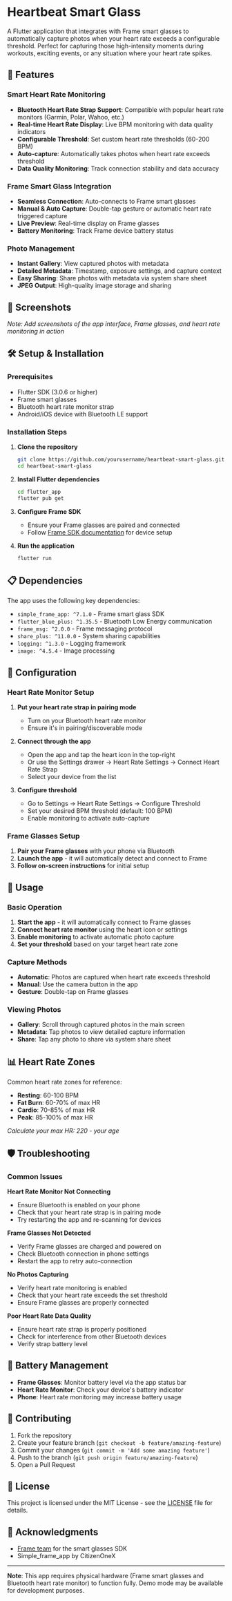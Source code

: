 # Heartbeat Smart Glass

A Flutter application that integrates with Frame smart glasses to automatically capture photos when your heart rate exceeds a configurable threshold. Perfect for capturing those high-intensity moments during workouts, exciting events, or any situation where your heart rate spikes.

## 🚀 Features

### Smart Heart Rate Monitoring
- **Bluetooth Heart Rate Strap Support**: Compatible with popular heart rate monitors (Garmin, Polar, Wahoo, etc.)
- **Real-time Heart Rate Display**: Live BPM monitoring with data quality indicators
- **Configurable Threshold**: Set custom heart rate thresholds (60-200 BPM)
- **Auto-capture**: Automatically takes photos when heart rate exceeds threshold
- **Data Quality Monitoring**: Track connection stability and data accuracy

### Frame Smart Glass Integration
- **Seamless Connection**: Auto-connects to Frame smart glasses
- **Manual & Auto Capture**: Double-tap gesture or automatic heart rate triggered capture
- **Live Preview**: Real-time display on Frame glasses
- **Battery Monitoring**: Track Frame device battery status

### Photo Management
- **Instant Gallery**: View captured photos with metadata
- **Detailed Metadata**: Timestamp, exposure settings, and capture context
- **Easy Sharing**: Share photos with metadata via system share sheet
- **JPEG Output**: High-quality image storage and sharing

## 📱 Screenshots

*Note: Add screenshots of the app interface, Frame glasses, and heart rate monitoring in action*

## 🛠️ Setup & Installation

### Prerequisites
- Flutter SDK (3.0.6 or higher)
- Frame smart glasses
- Bluetooth heart rate monitor strap
- Android/iOS device with Bluetooth LE support

### Installation Steps

1. **Clone the repository**
   ```bash
   git clone https://github.com/yourusername/heartbeat-smart-glass.git
   cd heartbeat-smart-glass
   ```

2. **Install Flutter dependencies**
   ```bash
   cd flutter_app
   flutter pub get
   ```

3. **Configure Frame SDK**
   - Ensure your Frame glasses are paired and connected
   - Follow [Frame SDK documentation](https://frame.readme.io) for device setup

4. **Run the application**
   ```bash
   flutter run
   ```

## 📋 Dependencies

The app uses the following key dependencies:

- `simple_frame_app: ^7.1.0` - Frame smart glass SDK
- `flutter_blue_plus: ^1.35.5` - Bluetooth Low Energy communication
- `frame_msg: ^2.0.0` - Frame messaging protocol
- `share_plus: ^11.0.0` - System sharing capabilities
- `logging: ^1.3.0` - Logging framework
- `image: ^4.5.4` - Image processing

## 🔧 Configuration

### Heart Rate Monitor Setup

1. **Put your heart rate strap in pairing mode**
   - Turn on your Bluetooth heart rate monitor
   - Ensure it's in pairing/discoverable mode

2. **Connect through the app**
   - Open the app and tap the heart icon in the top-right
   - Or use the Settings drawer → Heart Rate Settings → Connect Heart Rate Strap
   - Select your device from the list

3. **Configure threshold**
   - Go to Settings → Heart Rate Settings → Configure Threshold
   - Set your desired BPM threshold (default: 100 BPM)
   - Enable monitoring to activate auto-capture

### Frame Glasses Setup

1. **Pair your Frame glasses** with your phone via Bluetooth
2. **Launch the app** - it will automatically detect and connect to Frame
3. **Follow on-screen instructions** for initial setup

## 🎯 Usage

### Basic Operation

1. **Start the app** - it will automatically connect to Frame glasses
2. **Connect heart rate monitor** using the heart icon or settings
3. **Enable monitoring** to activate automatic photo capture
4. **Set your threshold** based on your target heart rate zone

### Capture Methods

- **Automatic**: Photos are captured when heart rate exceeds threshold
- **Manual**: Use the camera button in the app
- **Gesture**: Double-tap on Frame glasses

### Viewing Photos

- **Gallery**: Scroll through captured photos in the main screen
- **Metadata**: Tap photos to view detailed capture information
- **Share**: Tap any photo to share via system share sheet

## 📊 Heart Rate Zones

Common heart rate zones for reference:

- **Resting**: 60-100 BPM
- **Fat Burn**: 60-70% of max HR
- **Cardio**: 70-85% of max HR
- **Peak**: 85-100% of max HR

*Calculate your max HR: 220 - your age*

## 🛡️ Troubleshooting

### Common Issues

**Heart Rate Monitor Not Connecting**
- Ensure Bluetooth is enabled on your phone
- Check that your heart rate strap is in pairing mode
- Try restarting the app and re-scanning for devices

**Frame Glasses Not Detected**
- Verify Frame glasses are charged and powered on
- Check Bluetooth connection in phone settings
- Restart the app to retry auto-connection

**No Photos Capturing**
- Verify heart rate monitoring is enabled
- Check that your heart rate exceeds the set threshold
- Ensure Frame glasses are properly connected

**Poor Heart Rate Data Quality**
- Ensure heart rate strap is properly positioned
- Check for interference from other Bluetooth devices
- Verify strap battery level

## 🔋 Battery Management

- **Frame Glasses**: Monitor battery level via the app status bar
- **Heart Rate Monitor**: Check your device's battery indicator
- **Phone**: Heart rate monitoring may increase battery usage

## 🤝 Contributing

1. Fork the repository
2. Create your feature branch (`git checkout -b feature/amazing-feature`)
3. Commit your changes (`git commit -m 'Add some amazing feature'`)
4. Push to the branch (`git push origin feature/amazing-feature`)
5. Open a Pull Request

## 📄 License

This project is licensed under the MIT License - see the [LICENSE](LICENSE) file for details.

## 🙏 Acknowledgments

- [Frame team](https://frame.readme.io) for the smart glasses SDK
- Simple_frame_app by CitizenOneX

---

**Note**: This app requires physical hardware (Frame smart glasses and Bluetooth heart rate monitor) to function fully. Demo mode may be available for development purposes.